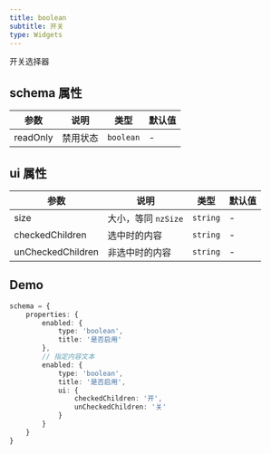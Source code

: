 ```yaml
---
title: boolean
subtitle: 开关
type: Widgets
---
```


开关选择器

## schema 属性

参数 | 说明 | 类型 | 默认值
----|------|-----|------
readOnly | 禁用状态  | `boolean` | -

## ui 属性

参数 | 说明 | 类型 | 默认值
----|------|-----|------
size | 大小，等同 `nzSize` | `string` | -
checkedChildren | 选中时的内容  | `string` | -
unCheckedChildren | 非选中时的内容  | `string` | -

## Demo

```ts
schema = {
    properties: {
        enabled: {
            type: 'boolean',
            title: '是否启用'
        },
        // 指定内容文本
        enabled: {
            type: 'boolean',
            title: '是否启用',
            ui: {
                checkedChildren: '开',
                unCheckedChildren: '关'
            }
        }
    }
}
```
